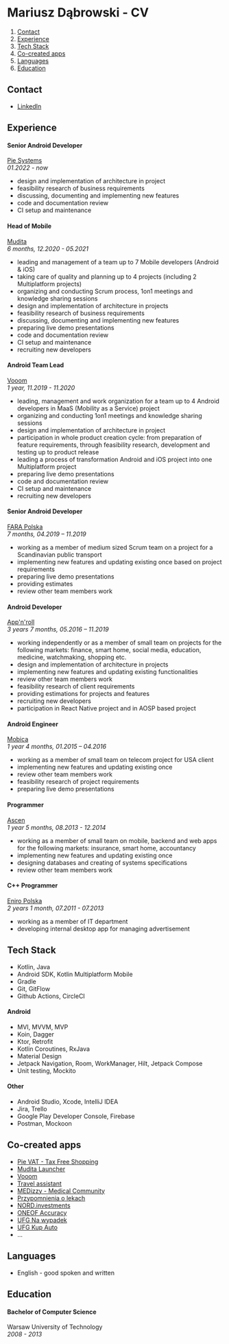 
# Mariusz Dąbrowski - CV

1. [Contact](#contact)
1. [Experience](#experience)
1. [Tech Stack](#tech-stack)
1. [Co-created apps](#co-created-apps)
1. [Languages](#languages)
1. [Education](#education)

## Contact

- [LinkedIn](https://www.linkedin.com/in/mariusz-d%C4%85browski-97818995/)

## Experience

#### Senior Android Developer
[Pie Systems](https://www.pievat.com/)  
*01.2022 - now*
- design and implementation of architecture in project
- feasibility research of business requirements
- discussing, documenting and implementing new features
- code and documentation review
- CI setup and maintenance

#### Head of Mobile
[Mudita](https://mudita.com/)  
*6 months, 12.2020 - 05.2021*
- leading and management of a team up to 7 Mobile developers (Android & iOS)
- taking care of quality and planning up to 4 projects (including 2 Multiplatform projects)
- organizing and conducting Scrum process, 1on1 meetings and knowledge sharing sessions
- design and implementation of architecture in projects
- feasibility research of business requirements
- discussing, documenting and implementing new features
- preparing live demo presentations
- code and documentation review
- CI setup and maintenance
- recruiting new developers

#### Android Team Lead
[Vooom](https://vooom.pl/)  
*1 year, 11.2019 - 11.2020*
- leading, management and work organization for a team up to 4 Android developers in MaaS (Mobility as a Service) project
- organizing and conducting 1on1 meetings and knowledge sharing sessions
- design and implementation of architecture in project
- participation in whole product creation cycle: from preparation of feature requirements, through feasibility research, development and testing up to product release
- leading a process of transformation Android and iOS project into one Multiplatform project
- preparing live demo presentations
- code and documentation review
- CI setup and maintenance
- recruiting new developers

#### Senior Android Developer
[FARA Polska](http://fara.no/en/)  
*7 months, 04.2019 – 11.2019*
- working as a member of medium sized Scrum team on a project for a Scandinavian public transport
- implementing new features and updating existing once based on project requirements
- preparing live demo presentations
- providing estimates
- review other team members work

#### Android Developer
[App'n'roll](https://appnroll.com/)  
*3 years 7 months, 05.2016 – 11.2019*
- working independently or as a member of small team on projects for the following markets: finance, smart home, social media, education, medicine, watchmaking, shopping etc.
- design and implementation of architecture in projects
- implementing new features and updating existing functionalities
- review other team members work
- feasibility research of client requirements
- providing estimations for projects and features
- recruiting new developers
- participation in React Native project and in AOSP based project

#### Android Engineer
[Mobica](https://mobica.com/)  
*1 year 4 months, 01.2015 – 04.2016*
- working as a member of small team on telecom project for USA client
- implementing new features and updating existing once
- review other team members work
- feasibility research of project requirements
- preparing live demo presentations

#### Programmer
[Ascen](https://ascen.pl/)  
*1 year 5 months, 08.2013 - 12.2014*
- working as a member of small team on mobile, backend and web apps for the following markets: insurance, smart home, accountancy
- implementing new features and updating existing once
- designing databases and creating of systems specifications
- review other team members work

#### C++ Programmer
[Eniro Polska](https://www.enirogroup.com/)  
*2 years 1 month, 07.2011 - 07.2013*
- working as a member of IT department
- developing internal desktop app for managing advertisement

## Tech Stack
- Kotlin, Java
- Android SDK, Kotlin Multiplatform Mobile
- Gradle
- Git, GitFlow
- Github Actions, CircleCI

#### Android
- MVI, MVVM, MVP
- Koin, Dagger
- Ktor, Retrofit
- Kotlin Coroutines, RxJava
- Material Design
- Jetpack Navigation, Room, WorkManager, Hilt, Jetpack Compose
- Unit testing, Mockito

#### Other
- Android Studio, Xcode, IntelliJ IDEA
- Jira, Trello
- Google Play Developer Console, Firebase
- Postman, Mockoon

## Co-created apps
- [Pie VAT - Tax Free Shopping](https://play.google.com/store/apps/details?id=io.piesystems.pie&hl=pl&gl=US)
- [Mudita Launcher](https://play.google.com/store/apps/details?id=com.mudita.launcher&gl=PL)
- [Vooom](https://play.google.com/store/apps/details?id=pl.vooom)
- [Travel assistant](https://play.google.com/store/apps/details?id=se.klt.travelassistant&hl=pl&gl=US)
- [MEDizzy - Medical Community](https://play.google.com/store/apps/details?id=com.medizzy.android&gl=PL)
- [Przypomnienia o lekach](https://play.google.com/store/apps/details?id=eu.smartpatient.mytherapy&gl=PL)
- [NORD.investments](https://play.google.com/store/apps/details?id=investments.nord)
- [ONEOF Accuracy](https://play.google.com/store/apps/details?id=com.appnroll.accuracy)
- [UFG Na wypadek](https://play.google.com/store/apps/details?id=pl.ascen.nawypadek.android)
- [UFG Kup Auto](https://play.google.com/store/apps/details?id=pl.ascen.kupauto.android)
- ...

## Languages
- English - good spoken and written

## Education

#### Bachelor of Computer Science

Warsaw University of Technology  
*2008 - 2013*
